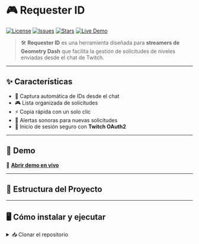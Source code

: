 # 🎮 Requester ID

[![License](https://img.shields.io/github/license/printhelloworldasdas/Requester-ID?color=8e44ad)](LICENSE)
[![Issues](https://img.shields.io/github/issues/printhelloworldasdas/Requester-ID?color=9b59b6)](https://github.com/printhelloworldasdas/Requester-ID/issues)
[![Stars](https://img.shields.io/github/stars/printhelloworldasdas/Requester-ID?style=social&color=purple)](https://github.com/printhelloworldasdas/Requester-ID/stargazers)
[![Live Demo](https://img.shields.io/badge/Live-Demo-8e44ad?style=for-the-badge&logo=twitch&logoColor=white)](https://requester-bot.vercel.app/)

> 🛠️ **Requester ID** es una herramienta diseñada para **streamers de Geometry Dash** que facilita la gestión de solicitudes de niveles enviadas desde el chat de Twitch.

---

## ✨ Características

- 📌 Captura automática de IDs desde el chat  
- 🎮 Lista organizada de solicitudes  
- ⚡ Copia rápida con un solo clic  
- 🔔 Alertas sonoras para nuevas solicitudes  
- 🔑 Inicio de sesión seguro con **Twitch OAuth2**

---

## 🚀 Demo

🔗 [**Abrir demo en vivo**](https://requester-bot.vercel.app/)

---

## 📂 Estructura del Proyecto

---

## 🖥️ Cómo instalar y ejecutar

<details>
<summary>📥 Clonar el repositorio</summary>

```bash
git clone https://github.com/printhelloworldasdas/Requester-ID.git
cd Requester-ID
